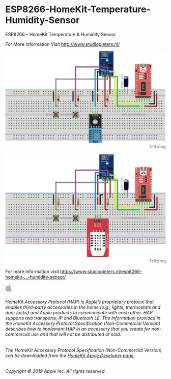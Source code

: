 # ESP8266-HomeKit-Temperature-Humidity-Sensor
ESP8266 – HomeKit Temperature &amp; Humidity Sensor

For More Information Visit http://www.studiopieters.nl/

![DHT11](https://raw.githubusercontent.com/AchimPieters/ESP8266-HomeKit-Temperature-Humidity-Sensor/master/DHT11_bb.png
)

![DHT22](https://raw.githubusercontent.com/AchimPieters/ESP8266-HomeKit-Temperature-Humidity-Sensor/master/DHT22_bb.png
)


For more information visit:https://www.studiopieters.nl/esp8266-homekit-…-humidity-sensor/ ‎










<img src="https://raw.githubusercontent.com/AchimPieters/ESP8266-HomeKit-Fountain-light/master/Images/apple_logo.png" width="20"/>

###### HomeKit Accessory Protocol (HAP) is Apple’s proprietary protocol that enables third-party accessories in the home (e.g., lights, thermostats and door locks) and Apple products to communicate with each other. HAP supports two transports, IP and Bluetooth LE. The information provided in the HomeKit Accessory Protocol Specification (Non-Commercial Version) describes how to implement HAP in an accessory that you create for non-commercial use and that will not be distributed or sold.

###### The HomeKit Accessory Protocol Specification (Non-Commercial Version) can be downloaded from the [HomeKit Apple Developer page.](https://developer.apple.com/homekit/)

###### Copyright © 2019 Apple Inc. All rights reserved.
